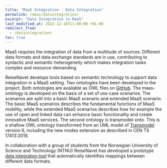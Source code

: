 ```yaml
---
title: "MaaS Integration - Data Integration"
permalink: /maas/dataintegration/
excerpt: "Data Integration in MaaS"
last_modified_at: 2022-12-16T11:00:00 +01:00
redirect_from:
  - /dataintegration/
toc: true
---
```


MaaS requires the integration of data from a multitude of sources. Different data formats and  data exchange standards are in use, contributing to syntactic and semantic heterogeneity which makes integration tasks complex and resource-demanding. 

ReiseNavet develops tools based on semantic technology to support data integration in a MaaS setting. Two ontologies have been developed in the project. Both ontologies are available as OWL files on [GitHub](https://github.com/ReiseNavet/MaaSOntology). The maas-ontology is developed on the basis of a set of use case scenarios. The scenarios are split into a basic MaaS scenario and extended MaaS scenario. The basic MaaS scenarios describes the fundamental functions of MaaS mobility, while the extended MaaS scenarios describes how for example the use of open and linked data can enhance basic functionality and create innovative MaaS services. The second ontology is transmodel-onto. This is a shallow OWL ontology transformed from an UML model of [Transmodel](https://www.transmodel-cen.eu/) version 6, including the new modes extension as described in CEN TS 17413:2019. 

In collaboration with a group of students from the Norwegian University of Science and Technology (NTNU) ReiseNavet has developed a prototype [data integration tool](http://dataintegrasjon.reisenavet.no/) that automatically identifies mappings between different data formats. 

